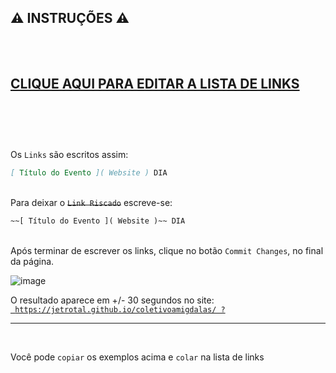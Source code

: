 
 ⚠ INSTRUÇÕES ⚠
-----------------------------------------------------
<br><br>
[ CLIQUE AQUI PARA EDITAR A LISTA DE LINKS ]( https://github.com/jetrotal/coletivoamigdalas/edit/main/sites.md )
 <br><br><br>
 ⠀
------------------------------------------------------

Os `Links` são escritos assim:<br> 
```markdown
[ Título do Evento ]( Website ) DIA 
```
<br> Para deixar o ~~`Link Riscado`~~ escreve-se:<br> 
```markdown
~~[ Título do Evento ]( Website )~~ DIA 
```

<br>Após terminar de escrever os links, clique no botão `Commit Changes`, no final da página. <br>

![image](https://user-images.githubusercontent.com/45118493/128440145-3950217d-006f-462a-b446-f7f515886612.png)

O resultado aparece em +/- 30 segundos no site:<br>
[``` https://jetrotal.github.io/coletivoamigdalas/ ?```](https://jetrotal.github.io/coletivoamigdalas/)

------------------------------------------------------ 
<br>


Você pode `copiar` os exemplos acima e `colar` na lista de links
